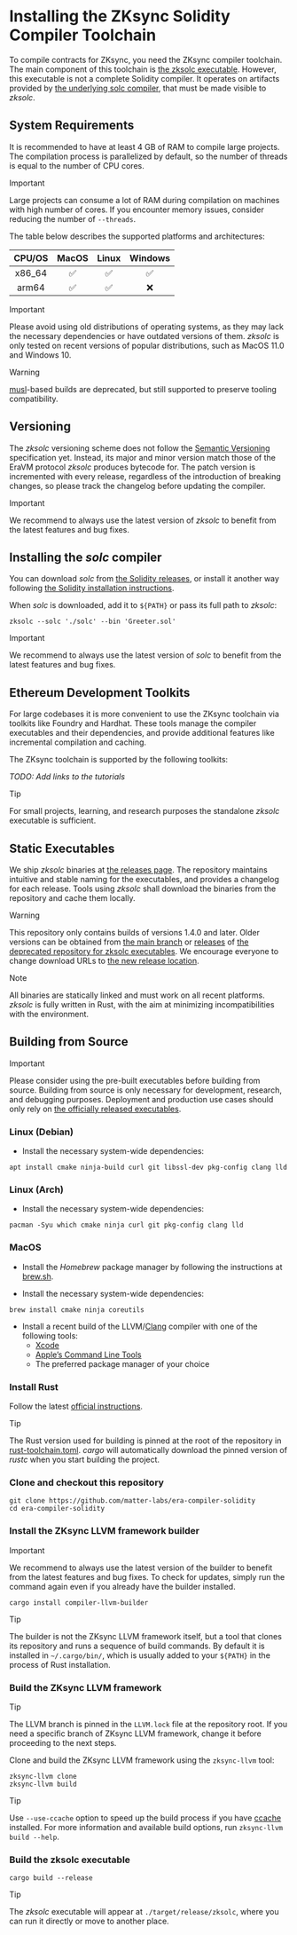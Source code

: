 # Installing the ZKsync Solidity Compiler Toolchain

To compile contracts for ZKsync, you need the ZKsync compiler toolchain. The main component of this toolchain is [the zksolc executable](https://github.com/matter-labs/era-compiler-solidity/releases). However, this executable is not a complete Solidity compiler. It operates on artifacts provided by [the underlying solc compiler](https://docs.soliditylang.org/en/latest), that must be made visible to *zksolc*.

## System Requirements

It is recommended to have at least 4 GB of RAM to compile large projects. The compilation process is parallelized by default, so the number of threads is equal to the number of CPU cores.

> [!IMPORTANT]
> Large projects can consume a lot of RAM during compilation on machines with high number of cores.
> If you encounter memory issues, consider reducing the number of `--threads`.

The table below describes the supported platforms and architectures:

| CPU/OS | MacOS | Linux | Windows |
|:------:|:-----:|:-----:|:-------:|
| x86_64 |   ✅   |   ✅   |    ✅    |
| arm64  |   ✅   |   ✅   |    ❌    |

> [!IMPORTANT]
> Please avoid using old distributions of operating systems, as they may lack the necessary dependencies or have outdated versions of them.
> *zksolc* is only tested on recent versions of popular distributions, such as MacOS 11.0 and Windows 10.

> [!WARNING]
> [musl](https://musl.libc.org)-based builds are deprecated, but still supported to preserve tooling compatibility.

## Versioning

The *zksolc* versioning scheme does not follow the [Semantic Versioning](https://semver.org) specification yet. Instead, its major and minor version match those of the EraVM protocol *zksolc* produces bytecode for. The patch version is incremented with every release, regardless of the introduction of breaking changes, so please track the changelog before updating the compiler.

> [!IMPORTANT]
> We recommend to always use the latest version of *zksolc* to benefit from the latest features and bug fixes.

## Installing the *solc* compiler

You can download *solc* from [the Solidity releases](https://github.com/ethereum/solc-bin), or install it another way following [the Solidity installation instructions](https://docs.soliditylang.org/en/latest/installing-solidity.html).

When *solc* is downloaded, add it to `${PATH}` or pass its full path to *zksolc*:

```shell
zksolc --solc './solc' --bin 'Greeter.sol'
```

> [!IMPORTANT]
> We recommend to always use the latest version of *solc* to benefit from the latest features and bug fixes.

## Ethereum Development Toolkits

For large codebases it is more convenient to use the ZKsync toolchain via toolkits like Foundry and Hardhat.
These tools manage the compiler executables and their dependencies, and provide additional features like incremental compilation and caching.

The ZKsync toolchain is supported by the following toolkits:

*TODO: Add links to the tutorials*

> [!TIP]
> For small projects, learning, and research purposes the standalone *zksolc* executable is sufficient.

## Static Executables

We ship *zksolc* binaries at [the releases page](https://github.com/matter-labs/era-compiler-solidity/releases). The repository maintains intuitive and stable naming for the executables, and provides a changelog for each release. Tools using *zksolc* shall download the binaries from the repository and cache them locally.

> [!WARNING]
> This repository only contains builds of versions 1.4.0 and later.
> Older versions can be obtained from [the main branch](https://github.com/matter-labs/zksolc-bin/tree/main) or [releases](https://github.com/matter-labs/zksolc-bin/releases) of [the deprecated repository for zksolc executables](https://github.com/matter-labs/zksolc-bin).
> We encourage everyone to change download URLs to [the new release location](https://github.com/matter-labs/era-compiler-solidity/releases).

> [!NOTE]
> All binaries are statically linked and must work on all recent platforms.
> *zksolc* is fully written in Rust, with the aim at minimizing incompatibilities with the environment.

## Building from Source

> [!IMPORTANT]
> Please consider using the pre-built executables before building from source.
> Building from source is only necessary for development, research, and debugging purposes.
> Deployment and production use cases should only rely on [the officially released executables](#static-executables).

### Linux (Debian)

* Install the necessary system-wide dependencies:

```shell
apt install cmake ninja-build curl git libssl-dev pkg-config clang lld
```

### Linux (Arch)

* Install the necessary system-wide dependencies:

```shell
pacman -Syu which cmake ninja curl git pkg-config clang lld
```

### MacOS

* Install the *Homebrew* package manager by following the instructions at [brew.sh](https://brew.sh).

* Install the necessary system-wide dependencies:

```shell
brew install cmake ninja coreutils
```

* Install a recent build of the LLVM/[Clang](https://clang.llvm.org) compiler with one of the following tools:
    * [Xcode](https://developer.apple.com/xcode/)
    * [Apple’s Command Line Tools](https://developer.apple.com/library/archive/technotes/tn2339/_index.html)
    * The preferred package manager of your choice

### Install Rust

Follow the latest [official instructions](https://www.rust-lang.org/tools/install).

> [!TIP]
> The Rust version used for building is pinned at the root of the repository in [rust-toolchain.toml](../rust-toolchain.toml).
> *cargo* will automatically download the pinned version of *rustc* when you start building the project.

### Clone and checkout this repository

```shell
git clone https://github.com/matter-labs/era-compiler-solidity
cd era-compiler-solidity
```

### Install the ZKsync LLVM framework builder

> [!IMPORTANT]
> We recommend to always use the latest version of the builder to benefit from the latest features and bug fixes.
> To check for updates, simply run the command again even if you already have the builder installed.

```shell
cargo install compiler-llvm-builder
```

> [!TIP]
> The builder is not the ZKsync LLVM framework itself, but a tool that clones its repository and runs a sequence of build commands. By default it is installed in `~/.cargo/bin/`, which is usually added to your `${PATH}` in the process of Rust installation.

### Build the ZKsync LLVM framework

> [!TIP]
> The LLVM branch is pinned in the `LLVM.lock` file at the repository root.
> If you need a specific branch of ZKsync LLVM framework, change it before proceeding to the next steps.

Clone and build the ZKsync LLVM framework using the `zksync-llvm` tool:
```shell
zksync-llvm clone
zksync-llvm build
```

> [!TIP]
> Use `--use-ccache` option to speed up the build process if you have [ccache](https://ccache.dev) installed.
> For more information and available build options, run `zksync-llvm build --help`.

### Build the zksolc executable

```shell
cargo build --release
```

> [!TIP]
> The *zksolc* executable will appear at `./target/release/zksolc`, where you can run it directly or move to another place.
